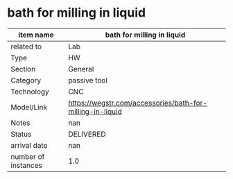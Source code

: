 
# bath for milling in liquid

| item name | bath for milling in liquid |
| -------- | -------- | 
| related to | Lab | 
| Type | HW | 
| Section | General | 
| Category | passive tool |
| Technology | CNC |
| Model/Link | https://wegstr.com/accessories/bath-for-milling-in-liquid |
| Notes | nan |
| Status | DELIVERED |
| arrival date | nan |
| number of instances | 1.0 | 
        